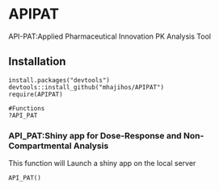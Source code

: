 # APIPAT
API-PAT:Applied Pharmaceutical Innovation PK Analysis Tool

## Installation
```
install.packages("devtools")
devtools::install_github("mhajihos/APIPAT")
require(APIPAT)

#Functions
?API_PAT
```

### API_PAT:Shiny app for Dose-Response and Non-Compartmental Analysis
This function will Launch a shiny app on the local server
```
API_PAT()
```
